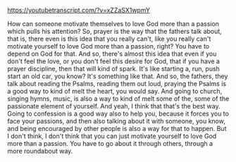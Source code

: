 https://youtubetranscript.com/?v=xZZaSX1wpmY

 How can someone motivate themselves to love God more than a passion which pulls his attention? So, prayer is the way that the fathers talk about, that is, there even is this idea that you really can't, like you really can't motivate yourself to love God more than a passion, right? You have to depend on God for that. And so, there's almost this idea that even if you don't feel the love, or you don't feel this desire for God, that if you have a prayer discipline, then that will kind of spark. It's like starting a, run, push start an old car, you know? It's something like that. And so, the fathers, they talk about reading the Psalms, reading them out loud, praying the Psalms is a good way to kind of melt the heart, you would say. And going to church, singing hymns, music, is also a way to kind of melt some of the, some of the passionate element of yourself. And yeah, I think that that's the best way. Going to confession is a good way also to help you, because it forces you to face your passions, and then also talking about it with someone, you know, and being encouraged by other people is also a way for that to happen. But I don't think, I don't think that you can just motivate yourself to love God more than a passion. You have to go about it through others, through a more roundabout way.